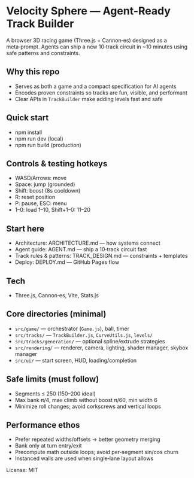 # Velocity Sphere — Agent-Ready Track Builder

A browser 3D racing game (Three.js + Cannon‑es) designed as a meta‑prompt. Agents can ship a new 10‑track circuit in ~10 minutes using safe patterns and constraints.

## Why this repo
- Serves as both a game and a compact specification for AI agents
- Encodes proven constraints so tracks are fun, visible, and performant
- Clear APIs in `TrackBuilder` make adding levels fast and safe

## Quick start
- npm install
- npm run dev (local)
- npm run build (production)

## Controls & testing hotkeys
- WASD/Arrows: move
- Space: jump (grounded)
- Shift: boost (8s cooldown)
- R: reset position
- P: pause, ESC: menu
- 1–0: load 1–10, Shift+1–0: 11–20

## Start here
- Architecture: ARCHITECTURE.md — how systems connect
- Agent guide: AGENT.md — ship a 10‑track circuit fast
- Track rules & patterns: TRACK_DESIGN.md — constraints + templates
- Deploy: DEPLOY.md — GitHub Pages flow

## Tech
- Three.js, Cannon‑es, Vite, Stats.js

## Core directories (minimal)
- `src/game/` — orchestrator (`Game.js`), ball, timer
- `src/tracks/` — `TrackBuilder.js`, `CurveUtils.js`, `levels/`
- `src/tracks/generation/` — optional spline/extrude strategies
- `src/rendering/` — renderer, camera, lighting, shader manager, skybox manager
- `src/ui/` — start screen, HUD, loading/completion

## Safe limits (must follow)
- Segments ≤ 250 (150–200 ideal)
- Max bank π/4, max climb without boost π/60, min width 6
- Minimize roll changes; avoid corkscrews and vertical loops

## Performance ethos
- Prefer repeated widths/offsets → better geometry merging
- Bank only at turn entry/exit
- Precompute math outside loops; avoid per‑segment sin/cos churn
- Instanced walls are used when single‑lane layout allows

License: MIT
